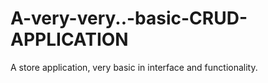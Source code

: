 # A-very-very..-basic-CRUD-APPLICATION

 A store application, very basic in interface and functionality.

